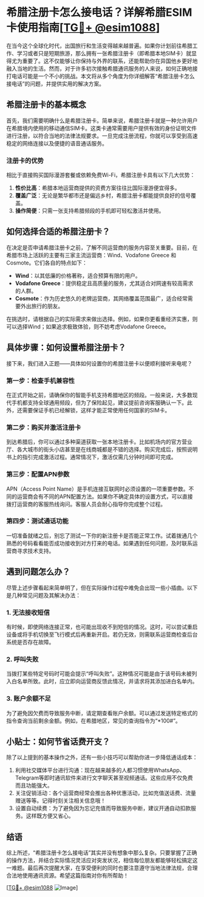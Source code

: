 # 希腊注册卡怎么接电话？详解希腊ESIM卡使用指南[[TG💪+ @esim1088](https://t.me/s/esim1088)]

在当今这个全球化时代，出国旅行和生活变得越来越普遍。如果你计划前往希腊工作、学习或者只是短期旅游，那么拥有一张希腊注册卡（即希腊本地SIM卡）就显得尤为重要了。这不仅能够让你保持与外界的联系，还能帮助你在异国他乡更好地融入当地的生活。然而，对于许多初次接触希腊通讯服务的人来说，如何正确地接打电话可能是一个不小的挑战。本文将从多个角度为你详细解答“希腊注册卡怎么接电话”的问题，并提供实用的解决方案。

## 希腊注册卡的基本概念

首先，我们需要明确什么是希腊注册卡。简单来说，希腊注册卡就是一种允许用户在希腊境内使用的移动通信SIM卡。这类卡通常需要用户提供有效的身份证明文件进行注册，以符合当地的法律法规要求。一旦完成注册流程，你就可以享受到高速稳定的网络连接以及便捷的语音通话服务。

### 注册卡的优势

相比于直接购买国际漫游套餐或依赖免费Wi-Fi，希腊注册卡具有以下几大优势：
1. **性价比高**：希腊本地运营商提供的资费方案往往比国际漫游便宜得多。
2. **覆盖广泛**：无论是繁华都市还是偏远乡村，希腊注册卡都能提供良好的信号覆盖。
3. **操作简便**：只需一张支持希腊频段的手机即可轻松激活并使用。

## 如何选择合适的希腊注册卡？

在决定是否申请希腊注册卡之前，了解不同运营商的服务内容至关重要。目前，在希腊市场上活跃的主要有三家主流运营商：Wind、Vodafone Greece 和 Cosmote。它们各自的特点如下：

- **Wind**：以其低廉的价格著称，适合预算有限的用户。
- **Vodafone Greece**：提供稳定且高质量的服务，尤其适合对网速有较高需求的人群。
- **Cosmote**：作为历史悠久的老牌运营商，其网络覆盖范围最广，适合经常需要外出旅行的朋友。

在挑选时，请根据自己的实际需求来做出选择。例如，如果你更看重经济实惠，则可以选择Wind；如果追求极致体验，则不妨考虑Vodafone Greece。

## 具体步骤：如何设置希腊注册卡？

接下来，我们进入正题——具体如何设置你的希腊注册卡以便顺利接听来电呢？

### 第一步：检查手机兼容性

在正式开始之前，请确保你的智能手机支持希腊地区的频段。一般来说，大多数现代手机都支持全球通用频段，但为了保险起见，建议提前咨询客服确认一下。此外，还需要保证手机已经解锁，这样才能正常使用任何国家的SIM卡。

### 第二步：购买并激活注册卡

到达希腊后，你可以通过多种渠道获取一张本地注册卡。比如机场内的官方营业厅、各大城市的街头小店甚至是在线商城都是不错的选择。购买完成后，按照说明书上的指引完成激活过程。通常情况下，激活仅需几分钟时间即可完成。

### 第三步：配置APN参数

APN（Access Point Name）是手机连接互联网时必须设置的一项重要参数。不同的运营商会有不同的APN配置方法。如果你不确定具体的设置方式，可以直接拨打运营商的客服热线询问。客服人员会耐心指导你完成整个过程。

### 第四步：测试通话功能

一切准备就绪之后，别忘了测试一下你的新注册卡是否能正常工作。试着拨通几个熟悉的号码看看能否成功接收到对方打来的电话。如果遇到任何问题，及时联系运营商寻求技术支持。

## 遇到问题怎么办？

尽管上述步骤看起来简单明了，但在实际操作过程中难免会出现一些小插曲。以下是几种常见问题及其解决办法：

### 1. 无法接收短信

有时候，即使网络连接正常，也可能出现收不到短信的情况。这时，可以尝试重启设备或将手机切换至飞行模式后再重新开启。若仍无效，则需联系运营商检查后台系统是否存在故障。

### 2. 呼叫失败

当拨打某些特定号码时可能会提示“呼叫失败”。这种情况可能是由于该号码未被列入白名单所致。此时，应立即向运营商反馈此情况，并请求将其添加进白名单内。

### 3. 账户余额不足

为了避免因欠费而导致服务中断，请定期查看账户余额。可以通过发送特定格式的指令查询当前剩余金额。例如，在希腊地区，常见的查询指令为“*100#”。

## 小贴士：如何节省话费开支？

除了以上提到的基本操作之外，还有一些小技巧可以帮助你进一步降低通话成本：

1. 利用社交媒体平台进行沟通：现在越来越多的人都习惯使用WhatsApp、Telegram等即时通讯软件来进行文字聊天甚至视频通话。这些应用不仅免费而且功能强大。
2. 关注促销活动：各个运营商经常会推出各种优惠活动，比如充值送话费、流量赠送等等。记得时刻关注相关信息哦！
3. 设置自动续费：为了避免因为忘记充值而导致服务中断，建议开通自动扣款服务。这样既方便又省心。

## 结语

综上所述，“希腊注册卡怎么接电话”其实并没有想象中那么复杂。只要掌握了正确的操作方法，并结合实际情况灵活应对突发状况，相信每位朋友都能够轻松搞定这一难题。最后再次提醒大家，在享受便利的同时也要注意遵守当地法律法规，合理合法地使用通讯资源。希望这篇指南对你有所帮助！

[[TG💪+ @esim1088](https://t.me/s/esim1088) ![Image](https://i.postimg.cc/4NQfJmqS/Snipaste-2025-05-13-00-14-12.png)]